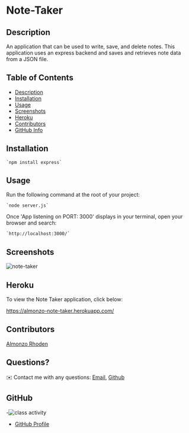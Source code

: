 # Note-Taker

## Description

An application that can be used to write, save, and delete notes. This application uses an express backend and saves and retrieves note data from a JSON file.

## Table of Contents
- [Description](#Description)
- [Installation](#Installation)
- [Usage](#Usage)
- [Screenshots](#Screenshots)
- [Heroku](#Heroku)
- [Contributors](#Contributors)
- [GitHub Info](#GitHub) 

## Installation
    `npm install express` 

## Usage
Run the following command at the root of your project: 

    `node server.js`

Once 'App listening on PORT: 3000' displays in your terminal, open your browser and search:

    `http://localhost:3000/`

## Screenshots
![note-taker](https://user-images.githubusercontent.com/61447353/100692262-72bc1700-3358-11eb-93e8-8337cafefdb4.PNG)



## Heroku 

To view the Note Taker application, click below:

https://almonzo-note-taker.herokuapp.com/


## Contributors
[Almonzo Rhoden](https://github.com/AlmonzoRhoden)


## Questions?
✉️ Contact me with any questions: [Email](almonzo.rhoden@gmail.com), [Github](https://github.com/AlmonzoRhoden)

## GitHub
-![class activity](https://user-images.githubusercontent.com/61447353/99162776-58830780-26cf-11eb-990c-ecca64de0e36.JPG)
- [GitHub Profile](https://github.com/AlmonzoRhoden)
